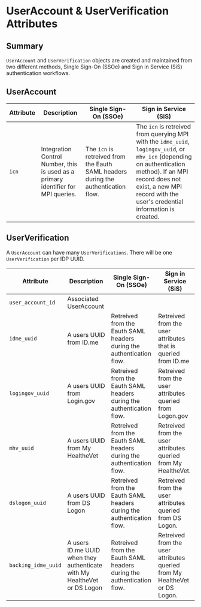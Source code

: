 # UserAccount & UserVerification Attributes

## Summary
`UserAccount` and `UserVerification` objects are created and maintained from two different methods, Single Sign-On (SSOe) and Sign in Service (SiS) authentication workflows.

## UserAccount

| Attribute | Description | Single Sign-On (SSOe) | Sign in Service (SiS) |
| --- | --- | --- | --- |
| `icn` | Integration Control Number, this is used as a primary identifier for MPI queries. | The `icn` is retreived from the Eauth SAML headers during the authentication flow. | The `icn` is retreived from querying MPI with the `idme_uuid`, `logingov_uuid`, or `mhv_icn` (depending on authentication method). If an MPI record does not exist, a new MPI record with the user's credential information is created. |

## UserVerification
A `UserAccount` can have many `UserVerifications`. There will be one `UserVerification` per IDP UUID.

| Attribute | Description | Single Sign-On (SSOe) | Sign in Service (SiS) |
| --- | --- | --- | --- |
| `user_account_id` | Associated UserAccount | | |
| `idme_uuid` | A users UUID from ID.me | Retreived from the Eauth SAML headers during the authentication flow. | Retreived from the user attributes that is queried from ID.me |
| `logingov_uuid` | A users UUID from Login.gov | Retreived from the Eauth SAML headers during the authentication flow. | Retreived from the user attributes queried from Logon.gov |
| `mhv_uuid` | A users UUID from My HealtheVet | Retreived from the Eauth SAML headers during the authentication flow. | Retreived from the user attributes queried from My HealtheVet. |
| `dslogon_uuid` | A users UUID from DS Logon | Retreived from the Eauth SAML headers during the authentication flow. |  Retreived from the user attributes queried from DS Logon. |
| `backing_idme_uuid` | A users ID.me UUID when they authenticate with My HealtheVet or DS Logon | Retreived from the Eauth SAML headers during the authentication flow. | Retreived from the user attributes queried from My HealtheVet or DS Logon. |
